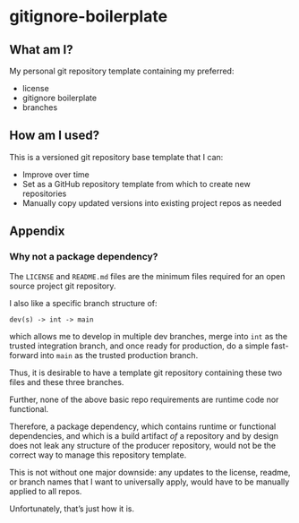 # gitignore-boilerplate

## What am I?

My personal git repository template containing my preferred:

- license
- gitignore boilerplate
- branches


## How am I used?

This is a versioned git repository base template that I can:

- Improve over time
- Set as a GitHub repository template from which to create new repositories
- Manually copy updated versions into existing project repos as needed


## Appendix

### Why not a package dependency?

The ```LICENSE``` and ```README.md``` files are the minimum files required for an open source project git repository.

I also like a specific branch structure of:

```
dev(s) -> int -> main
```

which allows me to develop in multiple dev branches, merge into ```int``` as the trusted integration branch, and once ready for production, do a simple fast-forward into ```main``` as the trusted production branch. 

Thus, it is desirable to have a template git repository containing these two files and these three branches.

Further, none of the above basic repo requirements are runtime code nor functional.

Therefore, a package dependency, which contains runtime or functional dependencies, and which is a build artifact *of* a repository and by design does not leak any structure of the producer repository, would not be the correct way to manage this repository template.

This is not without one major downside: any updates to the license, readme, or branch names that I want to universally apply, would have to be manually applied to all repos.

Unfortunately, that’s just how it is.
